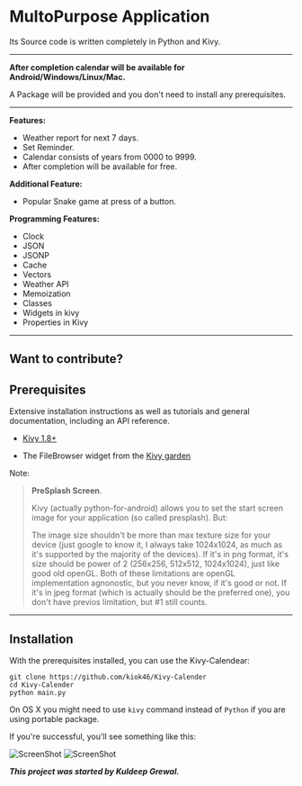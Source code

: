 MultoPurpose Application
=============

Its Source code is written completely in Python and Kivy.
***
**After completion calendar will be available for 
Android/Windows/Linux/Mac.**

 A Package will be provided and you don't need to install any prerequisites.

***
**Features:**

- Weather report for next 7 days.
- Set Reminder.
- Calendar consists of years from 0000 to 9999.
- After completion will be available for free.

**Additional Feature:**

- Popular Snake game at press of a button.

**Programming Features:**

- Clock
- JSON
- JSONP
- Cache
- Vectors
- Weather API
- Memoization
- Classes
- Widgets in kivy
- Properties in Kivy
 
***
Want to contribute?
-----------------

Prerequisites
-------------
Extensive installation instructions as well as tutorials and general documentation, including an API reference.
- [Kivy 1.8+](http://kivy.org/#download)

- The FileBrowser widget from the [Kivy garden](http://kivy.org/docs/api-kivy.garden.html)


Note:

> **PreSplash Screen**.
> 
> Kivy (actually python-for-android) allows you to set the start screen
> image for your application (so called presplash). But:
> 
> The image size shouldn't be more than max texture size for your device
> (just google to know it, I always take 1024x1024, as much as it's
> supported by the majority of the devices). If it's in png format, it's
> size should be power of 2 (256x256, 512x512, 1024x1024), just like
> good old openGL. Both of these limitations are openGL implementation
> agnonostic, but you never know, if it's good or not. If it's in jpeg
> format (which is actually should be the preferred one), you don't have
> previos limitation, but #1 still counts.

***
Installation
------------

With the prerequisites installed, you can use the Kivy-Calendear:

    git clone https://github.com/kiok46/Kivy-Calender
    cd Kivy-Calender
    python main.py


On OS X you might need to use `kivy` command instead of `Python` if you are using portable package.

If you're successful, you'll see something like this:

![ScreenShot](https://raw.github.com/kiok46/Kivy-Multipurpose-App/master/kivy-app.jpg)
![ScreenShot](https://raw.github.com/kiok46/Kivy-Multipurpose-App/master/kivy-reminder.jpg)

***This project was started by Kuldeep Grewal.***
